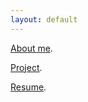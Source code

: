 ```yaml
---
layout: default
---
```


[About me](./about-me.md).

[Project](./project.md).

[Resume](./resume.md).

